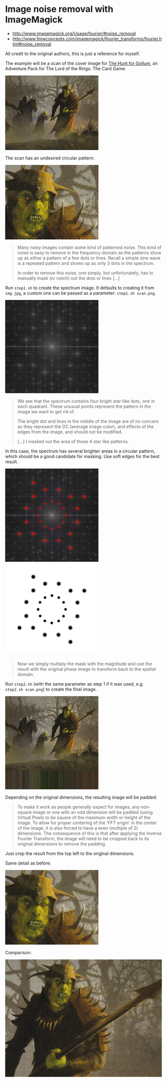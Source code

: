 # Image noise removal with ImageMagick

- http://www.imagemagick.org/Usage/fourier/#noise_removal
- http://www.fmwconcepts.com/imagemagick/fourier_transforms/fourier.html#noise_removal

All credit to the original authors, this is just a reference for myself.

The example will be a scan of the cover image for [The Hunt for Gollum](https://www.fantasyflightgames.com/en/products/the-lord-of-the-rings-the-card-game/products/the-hunt-for-gollum/), an Adventure Pack for The Lord of the Rings: The Card Game.

![Original scan](/img.png?raw=true)

The scan has an undesired circular pattern:

![Original scan detail](/img-detail.png?raw=true)

> Many noisy images contain some kind of patterned noise. This kind of noise is easy to remove in the frequency domain as the patterns show up as either a pattern of a few dots or lines. Recall a simple sine wave is a repeated pattern and shows up as only 3 dots in the spectrum.
>
> In order to remove this noise, one simply, but unfortunately, has to manually mask (or notch) out the dots or lines [...]

Run `step1.sh` to create the spectrum image. It defaults to creating it from `img.jpg`, a custom one can be passed as a parameter: `step1.sh scan.png`.

![Spectrum](/img_spectrum.png?raw=true)

> We see that the spectrum contains four bright star-like dots, one in each quadrant. These unusual points represent the pattern in the image we want to get rid of.
>
> The bright dot and lines in the middle of the image are of no concern as they represent the DC (average image color), and effects of the edges from the image, and should not be modified.
>
> [...] I masked out the area of those 4 star like patterns.

In this case, the spectrum has several brighter areas in a circular pattern, which should be a good candidate for masking. Use soft edges for the best result.

![Mask being created](/img_spectrum_mask-editing.png?raw=true) ![Mask](/img_spectrum_mask.png?raw=true)

> Now we simply multiply the mask with the magnitude and use the result with the original phase image to transform back to the spatial domain.

Run `step2.sh` (with the same parameter as step 1 if it was used, e.g. `step2.sh scan.png`) to create the final image.

![Result](/img_filtered.png?raw=true)

Depending on the original dimensions, the resulting image will be padded:

> To make it work as people generally expect for images, any non-square image or one with an odd dimension will be padded (using Virtual Pixels to be square of the maximum width or height of the image. To allow for proper centering of the 'FFT origin' in the center of the image, it is also forced to have a even (multiple of 2) dimensions. The consequence of this is that after applying the Inverse Fourier Transform, the image will need to be cropped back to its original dimensions to remove the padding.

Just crop the result from the top left to the original dimensions.

Same detail as before:

![Result detail](/img_filtered-detail.png?raw=true)

Comparison:

![Original and result comparison](/comparison.gif?raw=true)
